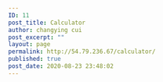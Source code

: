 ```yaml
---
ID: 11
post_title: Calculator
author: changying cui
post_excerpt: ""
layout: page
permalink: http://54.79.236.67/calculator/
published: true
post_date: 2020-08-23 23:48:02
---
```

<!-- wp:themify-builder/canvas /-->